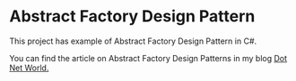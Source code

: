 # Abstract Factory Design Pattern

<p>This project has example of Abstract Factory Design Pattern in C#.</p>
<p>You can find the article on Abstract Factory Design Patterns in my blog <a href='https://manish4dotnet.blogspot.com/2023/11/design-pattern-abstract-factory-design.html'>Dot Net World.</a></p>
